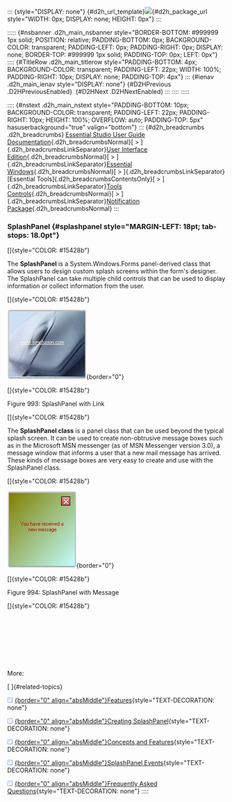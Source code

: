 ::: {style="DISPLAY: none"}
[](ms-xhelp:///?Id=d2h_url_template){#d2h_url_template}![](!package_url!){#d2h_package_url style="WIDTH: 0px; DISPLAY: none; HEIGHT: 0px"}
:::

::::: {#nsbanner .d2h_main_nsbanner style="BORDER-BOTTOM: #999999 1px solid; POSITION: relative; PADDING-BOTTOM: 0px; BACKGROUND-COLOR: transparent; PADDING-LEFT: 0px; PADDING-RIGHT: 0px; DISPLAY: none; BORDER-TOP: #999999 1px solid; PADDING-TOP: 0px; LEFT: 0px"}
:::: {#TitleRow .d2h_main_titlerow style="PADDING-BOTTOM: 4px; BACKGROUND-COLOR: transparent; PADDING-LEFT: 22px; WIDTH: 100%; PADDING-RIGHT: 10px; DISPLAY: none; PADDING-TOP: 4px"}
::: {#ienav .d2h_main_ienav style="DISPLAY: none"}
[](ms-xhelp:///?Id=cb3b6701-cf6e-4f1c-ba11-acdb49df7efb){#D2HPrevious .D2HPreviousEnabled}  [](ms-xhelp:///?Id=e02d5179-cfd2-4198-ae47-0ba5214059e5){#D2HNext .D2HNextEnabled}
:::
::::
:::::

:::: {#nstext .d2h_main_nstext style="PADDING-BOTTOM: 10px; BACKGROUND-COLOR: transparent; PADDING-LEFT: 22px; PADDING-RIGHT: 10px; HEIGHT: 100%; OVERFLOW: auto; PADDING-TOP: 5px" hasuserbackground="true" valign="bottom"}
::: {#d2h_breadcrumbs .d2h_breadcrumbs}
[Essential Studio User Guide Documentation](ms-xhelp:///?Id=12457748-09e3-4d74-a240-8e049cedf030){.d2h_breadcrumbsNormal}[ \> ]{.d2h_breadcrumbsLinkSeparator}[User Interface Edition](ms-xhelp:///?Id=c29296b7-531c-413b-a0ec-488ca1f7f669){.d2h_breadcrumbsNormal}[ \> ]{.d2h_breadcrumbsLinkSeparator}[Essential Windows](ms-xhelp:///?Id=e60759d8-47a4-4570-9d7a-16a68d63f2ea){.d2h_breadcrumbsNormal}[ \> ]{.d2h_breadcrumbsLinkSeparator}[Essential Tools]{.d2h_breadcrumbsContentsOnly}[ \> ]{.d2h_breadcrumbsLinkSeparator}[Tools Controls](ms-xhelp:///?Id=13c3c4f4-9d16-4b69-93f2-7e98eec67452){.d2h_breadcrumbsNormal}[ \> ]{.d2h_breadcrumbsLinkSeparator}[Notification Package](ms-xhelp:///?Id=2a7ddb82-ecdf-4d47-be30-1996e2c8244c){.d2h_breadcrumbsNormal}
:::

### SplashPanel {#splashpanel style="MARGIN-LEFT: 18pt; tab-stops: 18.0pt"}

[]{style="COLOR: #15428b"} 

The **SplashPanel** is a System.Windows.Forms panel-derived class that allows users to design custom splash screens within the form\'s designer. The SplashPanel can take multiple child controls that can be used to display information or collect information from the user.

[]{style="COLOR: #15428b"} 

![](ImagesExt/image76_976.jpg){border="0"}

[]{style="COLOR: #15428b"} 

Figure 993: SplashPanel with Link

[]{style="COLOR: #15428b"} 

The **SplashPanel class** is a panel class that can be used beyond the typical splash screen. It can be used to create non-obtrusive message boxes such as in the Microsoft MSN messenger (as of MSN Messenger version 3.0), a message window that informs a user that a new mail message has arrived. These kinds of message boxes are very easy to create and use with the SplashPanel class.

[]{style="COLOR: #15428b"} 

![](ImagesExt/image76_977.jpg){border="0"}

[]{style="COLOR: #15428b"} 

Figure 994: SplashPanel with Message

[]{style="COLOR: #15428b"} 

 

 

 

 

More:

[ ]{#related-topics}

[![](button.gif){border="0" align="absMiddle"}Features](ms-xhelp:///?Id=e5a41fbb-80d1-4fc6-848e-64ab546b859f){style="TEXT-DECORATION: none"}

[![](button.gif){border="0" align="absMiddle"}Creating SplashPanel](ms-xhelp:///?Id=c90f9761-899a-44fa-a2cb-5a8132a125dc){style="TEXT-DECORATION: none"}

[![](button.gif){border="0" align="absMiddle"}Concepts and Features](ms-xhelp:///?Id=bec38101-d090-4777-b464-5d473b3e0972){style="TEXT-DECORATION: none"}

[![](button.gif){border="0" align="absMiddle"}SplashPanel Events](ms-xhelp:///?Id=fccffc5a-df71-4dc2-b180-c5d37754ffdf){style="TEXT-DECORATION: none"}

[![](button.gif){border="0" align="absMiddle"}Frequently Asked Questions](ms-xhelp:///?Id=e812732e-1687-4f6f-81f9-39b7f3778516){style="TEXT-DECORATION: none"}
::::
